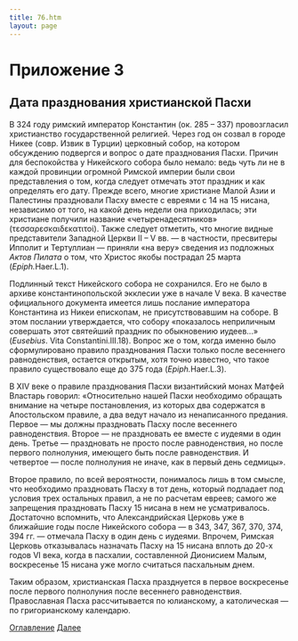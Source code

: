 ```yaml
---
title: 76.htm
layout: page
---
```




<title>Руслан Хазарзар. Сын Человеческий. Приложение 3</title>


<h1>Приложение 3</h1>

<h2>Дата празднования христианской Пасхи</h2>

<p>В 324 году римский император Константин (ок.&nbsp;285 – 337) провозгласил
христианство государственной религией. Через год он созвал в городе Никее
(совр. Извик в Турции) церковный собор, на котором обсуждению подвергся и
вопрос о дате празднования Пасхи. Причин для беспокойства у Никейского собора
было немало: ведь чуть ли не в каждой провинции огромной Римской империи были
свои представления о том, когда следует отмечать этот праздник и как определять
его дату. Прежде всего, многие христиане Малой Азии и Палестины праздновали
Пасху вместе с евреями с&nbsp;14&nbsp;на&nbsp;15&nbsp;нисана, независимо от
того, на какой день недели она приходилась; эти христиане получили название
«четыренадесятников» (<span
class=g>&#964;&#949;&#963;&#963;&#945;&#961;&#949;&#963;&#954;&#945;&#953;&#948;&#949;&#954;&#945;&#964;&#953;&#964;&#959;&#943;</span>).
Также следует отметить, что многие видные представители Западной Церкви II –
V&nbsp;вв. — в частности, пресвитеры Ипполит и Тертуллиан — приняли «на веру»
сведения из подложных <i>Актов Пилата</i> о том, что Христос якобы пострадал
25&nbsp;марта (<i>Epiph.</i>Haer.L.1).</p>

<p>Подлинный текст Никейского собора не сохранился. Его не было в архиве
константинопольской экклесии уже в начале V&nbsp;века. В качестве официального
документа имеется лишь послание императора Константина из Никеи епископам, не
присутствовавшим на соборе. В этом послании утверждается, что собору
«показалось неприличным совершать этот святейший праздник по обыкновению
иудеев...» (<i>Eusebius</i>. Vita Constantini.III.18). Вопрос же о том, когда
именно было сформулировано правило празднования Пасхи только после весеннего
равноденствия, остается открытым, хотя точно известно, что такое правило
существовало еще до 375 года (<i>Epiph.</i>Haer.L.3).</p>

<p>В XIV веке о правиле празднования Пасхи византийский монах Матфей Властарь
говорил: «Относительно нашей Пасхи необходимо обращать внимание на четыре
постановления, из которых два содержатся в Апостольском правиле, а два ведут
начало из ненаписанного предания. Первое — мы должны праздновать Пасху после
весеннего равноденствия. Второе — не праздновать ее вместе с иудеями в один
день. Третье — праздновать не просто после равноденствия, но после первого
полнолуния, имеющего быть после равноденствия. И четвертое — после полнолуния
не иначе, как в первый день седмицы».</p>

<p>Второе правило, по всей вероятности, понималось лишь в том смысле, что
необходимо праздновать Пасху в тот день, который подпадает под условия трех
остальных правил, а не по расчетам евреев; самого же запрещения праздновать
Пасху 15&nbsp;нисана в нем не усматривалось. Достаточно вспомнить, что
Александрийская Церковь уже в ближайшие годы после Никейского собора —
в&nbsp;343, 347, 367, 370, 374, 394&nbsp;гг. — отмечала Пасху в один день с
иудеями. Впрочем, Римская Церковь отказывалась назначать Пасху
на&nbsp;15&nbsp;нисана вплоть до 20-х годов VI&nbsp;века, когда в пасхалии,
составленной Дионисием Малым, воскресенье 15&nbsp;нисана уже могло считаться
пасхальным днем.</p>

<p>Таким образом, христианская Пасха празднуется в первое воскресенье после
первого полнолуния после весеннего равноденствия. Православная Пасха
рассчитывается по юлианскому, а католическая — по григорианскому календарю.</p>

<a href="index">Оглавление</a> <a href="77.pdf">Далее</a>


